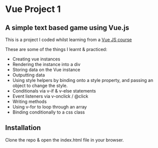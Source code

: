 # Vue Project 1
## A simple text based game using Vue.js

This is a project I coded whilst learning from a [Vue JS course](https://www.udemy.com/vuejs-2-the-complete-guide/)

These are some of the things I learnt & practiced:

* Creating vue instances
* Rendering the instance into a div
* Storing data on the Vue instance
* Outputting data
* Using style helpers by binding onto a style property, and passing an object to change the style.
* Conditionals via v-if & v-else statements
* Event listeners via v-onclick / @click
* Writing methods
* Using v-for to loop through an array
* Binding conditionally to a css class

## Installation

Clone the repo & open the index.html file in your browser.